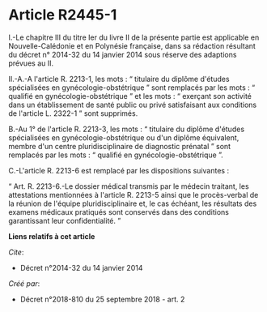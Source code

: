 # Article R2445-1

I.-Le chapitre III du titre Ier du livre II de la présente partie est applicable en Nouvelle-Calédonie et en Polynésie
française, dans sa rédaction résultant du décret n° 2014-32 du 14 janvier 2014 sous réserve des adaptions prévues au II.

II.-A.-A l'article R. 2213-1, les mots : “ titulaire du diplôme d'études spécialisées en gynécologie-obstétrique ” sont
remplacés par les mots : “ qualifié en gynécologie-obstétrique ” et les mots : “ exerçant son activité dans un établissement
de santé public ou privé satisfaisant aux conditions de l'article L. 2322-1 ” sont supprimés.

B.-Au 1° de l'article R. 2213-3, les mots : “ titulaire du diplôme d'études spécialisées en gynécologie-obstétrique ou d'un
diplôme équivalent, membre d'un centre pluridisciplinaire de diagnostic prénatal ” sont remplacés par les mots : “ qualifié
en gynécologie-obstétrique ”.

C.-L'article R. 2213-6 est remplacé par les dispositions suivantes :

“ Art. R. 2213-6.-Le dossier médical transmis par le médecin traitant, les attestations mentionnées à l'article R. 2213-5
ainsi que le procès-verbal de la réunion de l'équipe pluridisciplinaire et, le cas échéant, les résultats des examens
médicaux pratiqués sont conservés dans des conditions garantissant leur confidentialité. ”

**Liens relatifs à cet article**

_Cite_:

  - Décret n°2014-32 du 14 janvier 2014

_Créé par_:

  - Décret n°2018-810 du 25 septembre 2018 - art. 2
